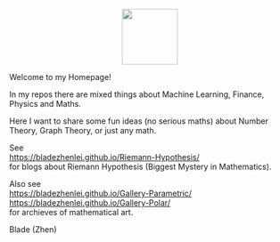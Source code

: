 <p align="center"><img src= "https://user-images.githubusercontent.com/66701331/182988392-6dc55f54-b27b-414b-a433-48f172b1209d.png" width="100" height="100" ></p>


Welcome to my Homepage!

In my repos there are mixed things about Machine Learning, Finance, Physics and Maths.

Here I want to share some fun ideas (no serious maths) about Number Theory, Graph Theory, or just any math.

See 
<br/>
https://bladezhenlei.github.io/Riemann-Hypothesis/
<br/>
for blogs about Riemann Hypothesis (Biggest Mystery in Mathematics). 

Also see
<br/>
https://bladezhenlei.github.io/Gallery-Parametric/
<br/>
https://bladezhenlei.github.io/Gallery-Polar/
<br/>
for archieves of mathematical art.

Blade (Zhen)
